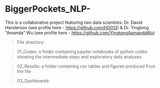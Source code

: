 # BiggerPockets_NLP-
This is a collaborative project featuring two data scientists: 
Dr. David Henderson (see profile here - https://github.com/HD013)
&
Dr. Yingtong "Amanda" Wu (see profile here - https://github.com/YingtongAamandaWu)

> File directory:

> 01_Codes: a folder containing jupyter notebooks of python codes showing the intermediate steps and exploratory data analyses

> 02_Results: a folder containing csv tables and figures produced from the file 

> 03_Dashboards: 
